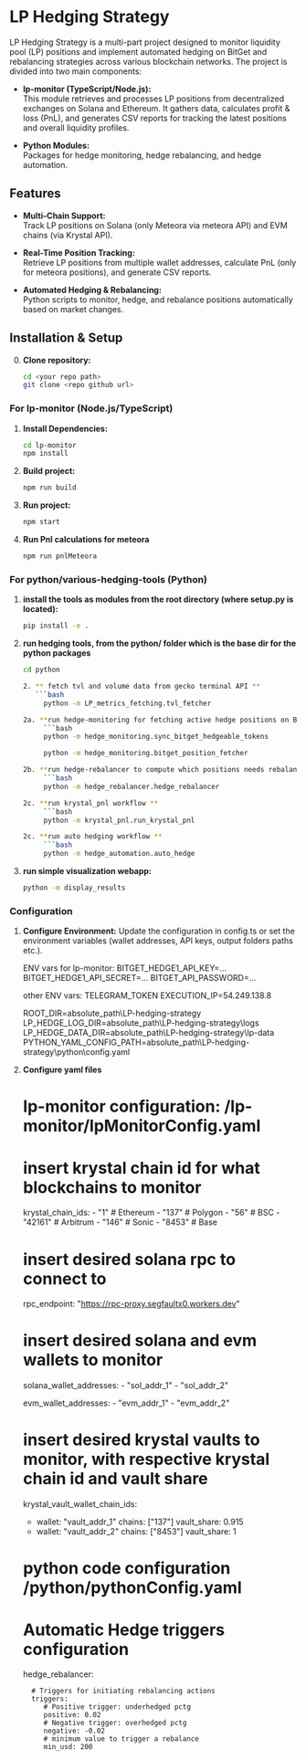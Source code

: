 # LP Hedging Strategy

LP Hedging Strategy is a multi-part project designed to monitor liquidity pool (LP) positions and implement automated hedging on BitGet and rebalancing strategies across various blockchain networks. The project is divided into two main components:

- **lp-monitor (TypeScript/Node.js):**  
  This module retrieves and processes LP positions from decentralized exchanges on Solana and Ethereum. It gathers data, calculates profit & loss (PnL), and generates CSV reports for tracking the latest positions and overall liquidity profiles.

- **Python Modules:**  
  Packages for hedge monitoring, hedge rebalancing, and hedge automation. 

## Features

- **Multi-Chain Support:**  
  Track LP positions on Solana (only Meteora via meteora API) and EVM chains (via Krystal API).

- **Real-Time Position Tracking:**  
  Retrieve LP positions from multiple wallet addresses, calculate PnL (only for meteora positions), and generate CSV reports.

- **Automated Hedging & Rebalancing:**  
  Python scripts to monitor, hedge, and rebalance positions automatically based on market changes.



## Installation & Setup

0. **Clone repository:**
   ```bash
   cd <your repo path>
   git clone <repo github url>

### For lp-monitor (Node.js/TypeScript)

1. **Install Dependencies:**
   ```bash
   cd lp-monitor
   npm install

2. **Build project:**
   ```bash
   npm run build

3. **Run project:**
   ```bash
   npm start

4. **Run Pnl calculations for meteora**
   ```bash
   npm run pnlMeteora

### For python/various-hedging-tools (Python)

1. **install the tools as modules from the root directory (where setup.py is located):**
   ```bash
   pip install -e .

2. **run hedging tools, from the python/ folder which is the base dir for the python packages**
   ```bash
   cd python

   2. ** fetch tvl and volume data from gecko terminal API **
      ```bash
        python -m LP_metrics_fetching.tvl_fetcher 

   2a. **run hedge-monitoring for fetching active hedge positions on Bitget:**
        ```bash
        python -m hedge_monitoring.sync_bitget_hedgeable_tokens 

        python -m hedge_monitoring.bitget_position_fetcher

   2b. **run hedge-rebalancer to compute which positions needs rebalancing**
        ```bash
        python -m hedge_rebalancer.hedge_rebalancer

   2c. **run krystal_pnl workflow **
        ```bash
        python -m krystal_pnl.run_krystal_pnl

   2c. **run auto hedging workflow **
        ```bash
        python -m hedge_automation.auto_hedge

3. **run simple visualization webapp:**
    ```bash
    python -m display_results


### Configuration

1. **Configure Environment:**
   Update the configuration in config.ts or set the environment variables (wallet addresses, API keys, output folders paths etc.).

   ENV vars for lp-monitor:
    BITGET_HEDGE1_API_KEY=...
    BITGET_HEDGE1_API_SECRET=...
    BITGET_API_PASSWORD=...

   other ENV vars:
    TELEGRAM_TOKEN
    EXECUTION_IP=54.249.138.8

    ROOT_DIR=absolute_path\LP-hedging-strategy
    LP_HEDGE_LOG_DIR=absolute_path\LP-hedging-strategy\logs
    LP_HEDGE_DATA_DIR=absolute_path\LP-hedging-strategy\lp-data
    PYTHON_YAML_CONFIG_PATH=absolute_path\LP-hedging-strategy\python\config.yaml

2. **Configure yaml files**

   # lp-monitor configuration: /lp-monitor/lpMonitorConfig.yaml

      # insert krystal chain id for what blockchains to monitor
      krystal_chain_ids:
         - "1" # Ethereum
         - "137" # Polygon
         - "56" # BSC
         - "42161" # Arbitrum
         - "146" # Sonic
         - "8453" # Base

      # insert desired solana rpc to connect to
      rpc_endpoint: "https://rpc-proxy.segfaultx0.workers.dev"

      # insert desired solana and evm wallets to monitor
      solana_wallet_addresses:
         - "sol_addr_1"
         - "sol_addr_2"

      evm_wallet_addresses:
         - "evm_addr_1"
         - "evm_addr_2"

      
      # insert desired krystal vaults to monitor, with respective krystal chain id and vault share
      krystal_vault_wallet_chain_ids:
      - wallet: "vault_addr_1"
         chains: ["137"]
         vault_share: 0.915
      - wallet: "vault_addr_2"
         chains: ["8453"]
         vault_share: 1

   # python code configuration /python/pythonConfig.yaml

      # Automatic Hedge triggers configuration
      hedge_rebalancer:

         # Triggers for initiating rebalancing actions
         triggers:
            # Positive trigger: underhedged pctg
            positive: 0.02
            # Negative trigger: overhedged pctg
            negative: -0.02
            # minimum value to trigger a rebalance
            min_usd: 200




